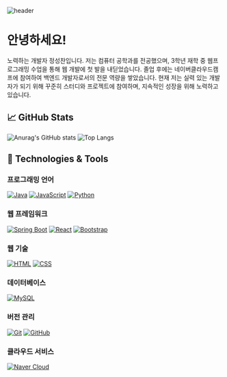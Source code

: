 ![header](https://capsule-render.vercel.app/api?type=transparent&color=auto&height=300&section=header&text=Welcome%20to%20SungChan's%20GitHub!&fontSize=40&fontColor=00FF00&animation=fadeIn)

# 안녕하세요! 
노력하는 개발자 정성찬입니다. 저는 컴퓨터 공학과를 전공했으며, 3학년 재학 중 웹프로그래밍 수업을 통해 웹 개발에 첫 발을 내딛었습니다. 졸업 후에는 네이버클라우드캠프에 참여하여 백엔드 개발자로서의 전문 역량을 쌓았습니다. 현재 저는 실력 있는 개발자가 되기 위해 꾸준히 스터디와 프로젝트에 참여하며, 지속적인 성장을 위해 노력하고 있습니다.

## 📈 GitHub Stats

![Anurag's GitHub stats](https://github-readme-stats.vercel.app/api?username=sungchan98&show_icons=true&theme=swift)
![Top Langs](https://github-readme-stats.vercel.app/api/top-langs/?username=sungchan98&layout=compact&theme=swift)

## 🔧 Technologies & Tools

### 프로그래밍 언어
[![Java](https://img.shields.io/badge/Java-007396?style=flat-square&logo=java&logoColor=white)](https://www.java.com/) 
[![JavaScript](https://img.shields.io/badge/JavaScript-F7DF1E?style=flat-square&logo=javascript&logoColor=black)](https://developer.mozilla.org/en-US/docs/Web/JavaScript) 
[![Python](https://img.shields.io/badge/Python-3776AB?style=flat-square&logo=python&logoColor=white)](https://www.python.org/)

### 웹 프레임워크
[![Spring Boot](https://img.shields.io/badge/Spring%20Boot-6DB33F?style=flat-square&logo=spring&logoColor=white)](https://spring.io/projects/spring-boot) 
[![React](https://img.shields.io/badge/React-61DAFB?style=flat-square&logo=react&logoColor=black)](https://reactjs.org/) 
[![Bootstrap](https://img.shields.io/badge/Bootstrap-7952B3?style=flat-square&logo=bootstrap&logoColor=white)](https://getbootstrap.com/) 

### 웹 기술
[![HTML](https://img.shields.io/badge/HTML-E34F26?style=flat-square&logo=html5&logoColor=white)](https://developer.mozilla.org/en-US/docs/Web/HTML) 
[![CSS](https://img.shields.io/badge/CSS-1572B6?style=flat-square&logo=css3&logoColor=white)](https://developer.mozilla.org/en-US/docs/Web/CSS)

### 데이터베이스
[![MySQL](https://img.shields.io/badge/MySQL-4479A1?style=flat-square&logo=mysql&logoColor=white)](https://www.mysql.com/) 

### 버전 관리
[![Git](https://img.shields.io/badge/Git-F05032?style=flat-square&logo=git&logoColor=white)](https://git-scm.com/) 
[![GitHub](https://img.shields.io/badge/GitHub-181717?style=flat-square&logo=github&logoColor=white)](https://github.com/) 

### 클라우드 서비스
[![Naver Cloud](https://img.shields.io/badge/Naver%20Cloud-3DBA73?style=flat-square&logo=naver&logoColor=white)](https://www.ncloud.com/)


